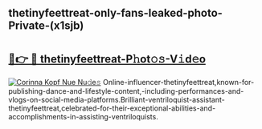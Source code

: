 ## thetinyfeettreat-only-fans​-leaked-photo​-Private-(x1sjb)


# <h2><a href="https://mediaupload.pro?title=thetinyfeettreat&ref=git">🔗👉 🔴 thetinyfeettreat-P𝚑ot𝚘𝚜-V𝚒d𝚎o</a></h2>

[![Corinna Kopf Nue Nu𝚍e𝚜](https://i.imgur.com/0qMVB7G.gif)](https://mediaupload.pro?title=thetinyfeettreat&ref=git)
Online-influencer-thetinyfeettreat,known-for-publishing-dance-and-lifestyle-content,-including-performances-and-vlogs-on-social-media-platforms.Brilliant-ventriloquist-assistant-thetinyfeettreat,celebrated-for-their-exceptional-abilities-and-accomplishments-in-assisting-ventriloquists.  